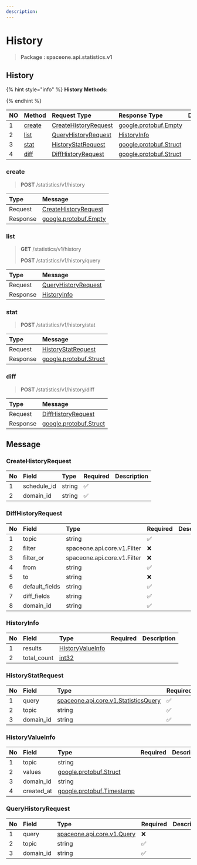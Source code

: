 ```yaml
---
description:  
---
```

# History

>  **Package : spaceone.api.statistics.v1**

## History

{% hint style="info" %}
**History Methods:**

{%  endhint %}


| NO |  Method | Request Type | Response Type | Description |
| :--- | :--- | :--- | :--- | :--- |
| 1 | [create](History.md#create)| [CreateHistoryRequest](History.md#createhistoryrequest) |[google.protobuf.Empty](https://github.com/protocolbuffers/protobuf/blob/master/src/google/protobuf/empty.proto)|  |
| 2 | [list](History.md#list)| [QueryHistoryRequest](History.md#queryhistoryrequest) | [HistoryInfo](History.md#historyinfo) |  |
| 3 | [stat](History.md#stat)| [HistoryStatRequest](History.md#historystatrequest) |[google.protobuf.Struct](https://github.com/protocolbuffers/protobuf/blob/master/src/google/protobuf/struct.proto)|  |
| 4 | [diff](History.md#diff)| [DiffHistoryRequest](History.md#diffhistoryrequest) |[google.protobuf.Struct](https://github.com/protocolbuffers/protobuf/blob/master/src/google/protobuf/struct.proto)|  |

### create
> **POST** /statistics/v1/history
>



| Type | Message |
| :--- | :--- |
| Request | [CreateHistoryRequest](History.md#createhistoryrequest) |
| Response | [google.protobuf.Empty](https://github.com/protocolbuffers/protobuf/blob/master/src/google/protobuf/empty.proto) |



### list
> **GET** /statistics/v1/history
>
> **POST** /statistics/v1/history/query




| Type | Message |
| :--- | :--- |
| Request | [QueryHistoryRequest](History.md#queryhistoryrequest) |
| Response |  [HistoryInfo](History.md#historyinfo)  |



### stat
> **POST** /statistics/v1/history/stat
>



| Type | Message |
| :--- | :--- |
| Request | [HistoryStatRequest](History.md#historystatrequest) |
| Response | [google.protobuf.Struct](https://github.com/protocolbuffers/protobuf/blob/master/src/google/protobuf/struct.proto) |



### diff
> **POST** /statistics/v1/history/diff
>



| Type | Message |
| :--- | :--- |
| Request | [DiffHistoryRequest](History.md#diffhistoryrequest) |
| Response | [google.protobuf.Struct](https://github.com/protocolbuffers/protobuf/blob/master/src/google/protobuf/struct.proto) |





## Message

### CreateHistoryRequest
| No | Field | Type | Required | Description |
| :--- | :--- | :--- | :--- | :--- |
| 1 | schedule_id |string |✅ ||
| 2 | domain_id |string |✅ ||

### DiffHistoryRequest
| No | Field | Type | Required | Description |
| :--- | :--- | :--- | :--- | :--- |
| 1 | topic |string |✅ ||
| 2 | filter |spaceone.api.core.v1.Filter |❌ ||
| 3 | filter_or |spaceone.api.core.v1.Filter |❌ ||
| 4 | from |string |✅ ||
| 5 | to |string |❌ ||
| 6 | default_fields |string |✅ ||
| 7 | diff_fields |string |✅ ||
| 8 | domain_id |string |✅ ||

### HistoryInfo
| No | Field | Type | Required | Description |
| :--- | :--- | :--- | :--- | :--- |
| 1 | results |[HistoryValueInfo](History.md#historyvalueinfo) | ||
| 2 | total_count |[int32](https://github.com/protocolbuffers/protobuf/blob/master/src/google/protobuf/type.proto) | ||

### HistoryStatRequest
| No | Field | Type | Required | Description |
| :--- | :--- | :--- | :--- | :--- |
| 1 | query |[spaceone.api.core.v1.StatisticsQuery](https://spaceone-dev.gitbook.io/api-reference/common-v1/statistics-query) |✅ ||
| 2 | topic |string |✅ ||
| 3 | domain_id |string |✅ ||

### HistoryValueInfo
| No | Field | Type | Required | Description |
| :--- | :--- | :--- | :--- | :--- |
| 1 | topic |string | ||
| 2 | values |[google.protobuf.Struct](https://github.com/protocolbuffers/protobuf/blob/master/src/google/protobuf/struct.proto) | ||
| 3 | domain_id |string | ||
| 4 | created_at |[google.protobuf.Timestamp](https://github.com/protocolbuffers/protobuf/blob/master/src/google/protobuf/timestamp.proto) | ||

### QueryHistoryRequest
| No | Field | Type | Required | Description |
| :--- | :--- | :--- | :--- | :--- |
| 1 | query |[spaceone.api.core.v1.Query](https://spaceone-dev.gitbook.io/api-reference/common-v1/search-query) |❌ ||
| 2 | topic |string |✅ ||
| 3 | domain_id |string |✅ ||
